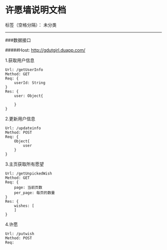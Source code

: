 ﻿# 许愿墙说明文档

标签（空格分隔）： 未分类

---

###数据接口

#####Host: http://gdutgirl.duapp.com/

1.获取用户信息

```
Url: /getUserInfo
Method: GET
Req: {
    userId: String
}
Res: {
    user: Object{
        
    }
}

```

2.更新用户信息

```
Url: /updateinfo
Method: POST
Req: {
    Object{
        user
    }
}
```
3.主页获取所有愿望

```
Url: /getUnpickedWish
Method: GET
Req: {
    page: 当前页数
    per_page: 每页的数量
}
Res: {
    wishes: [
    ]
}
```
4.许愿
```
Url: /putwish
Method: POST
Req: 
```




